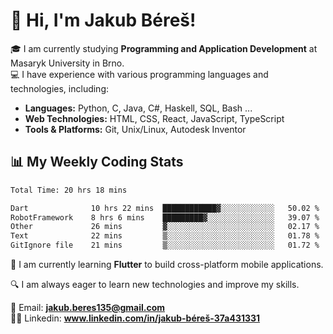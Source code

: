 # 👋 Hi, I'm Jakub Béreš!

🎓 I am currently studying **Programming and Application Development** at Masaryk University in Brno.  
💻 I have experience with various programming languages and technologies, including:  
   - **Languages:** Python, C, Java, C#, Haskell, SQL, Bash ...  
   - **Web Technologies:** HTML, CSS, React, JavaScript, TypeScript  
   - **Tools & Platforms:** Git, Unix/Linux, Autodesk Inventor

## 📊 My Weekly Coding Stats
<!--START_SECTION:waka-->

```txt
Total Time: 20 hrs 18 mins

Dart              10 hrs 22 mins  ████████████▓░░░░░░░░░░░░   50.02 %
RobotFramework    8 hrs 6 mins    █████████▓░░░░░░░░░░░░░░░   39.07 %
Other             26 mins         ▓░░░░░░░░░░░░░░░░░░░░░░░░   02.17 %
Text              22 mins         ▒░░░░░░░░░░░░░░░░░░░░░░░░   01.78 %
GitIgnore file    21 mins         ▒░░░░░░░░░░░░░░░░░░░░░░░░   01.72 %
```

<!--END_SECTION:waka-->

🚀 I am currently learning **Flutter** to build cross-platform mobile applications.  

🔍 I am always eager to learn new technologies and improve my skills.  

📩 Email:        **jakub.beres135@gmail.com**  
🧑‍💻 Linkedin:     **www.linkedin.com/in/jakub-béreš-37a431331**


